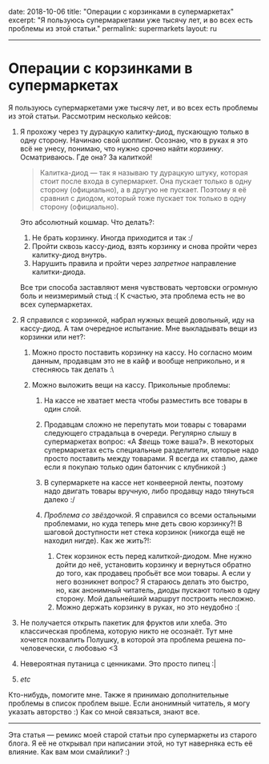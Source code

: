 date: 2018-10-06
title: "Операции с корзинками в супермаркетах"
excerpt: "Я пользуюсь супермаркетами уже тысячу лет, и во всех есть проблемы из
          этой статьи."
permalink: supermarkets
layout: ru

---

# Операции с корзинками в супермаркетах
Я пользуюсь супермаркетами уже тысячу лет, и во всех есть проблемы из этой 
статьи. Рассмотрим несколько кейсов:

1. Я прохожу через ту дурацкую калитку-диод, пускающую только в одну сторону. 
   Начинаю свой шоппинг. Осознаю, что в руках я это всё не унесу, понимаю, что
   нужно срочно найти *корзинку*. Осматриваюсь. Где она? За калиткой!
   
   > Калитка-диод — так я называю ту дурацкую штуку, которая стоит после входа в
   > супермаркет. Она пускает только в одну сторону (официально), а в другую не
   > пускает. Поэтому я её сравнил с диодом, который тоже пускает ток только в
   > одну сторону (официально).
   
   Это абсолютный кошмар. Что делать?:
   
   1. Не брать корзинку. Иногда приходится и так :/
   2. Пройти сквозь кассу-диод, взять корзинку и снова пройти через калитку-диод
      внутрь.
   3. Нарушить правила и пройти через *запретное* направление калитки-диода.
   
   Все три способа заставляют меня чувствовать чертовски огромную боль и
   неизмеримый стыд :( К счастью, эта проблема есть не во всех супермаркетах.
2. Я справился с корзинкой, набрал нужных вещей довольный, иду на кассу-диод.
   А там очередное испытание. Мне выкладывать вещи из корзинки или нет?:
   
   1. Можно просто поставить корзинку на кассу. Но согласно моим данным,
      продавцам это не в кайф и вообще неприкольно, и я стесняюсь так делать :\
   2. Можно выложить вещи на кассу. Прикольные проблемы:
   
      1. На кассе не хватает места чтобы разместить все товары в один слой.
      2. Продавцам сложно не перепутать мои товары с товарами следующего
         страдальца в очереди. Регулярно слышу в супермаркетах вопрос: «А
         *$вещь* тоже ваша?». В некоторых супермаркетах есть специальные
         разделители, которые надо просто поставить между товарами. Я всегда их
         ставлю, даже если я покупаю только один батончик с клубникой :)
      3. В супермаркете на кассе нет конвеерной ленты, поэтому надо двигать
         товары вручную, либо продавцу надо тянуться далеко :/
      4. *Проблема со звёздочкой*. Я справился со всеми остальными проблемами,
         но куда теперь мне деть свою корзинку?! В шаговой доступности нет
         стека корзинок (никогда ещё не находил нигде). Как же жить?!:
         
         1. Стек корзинок есть перед калиткой-диодом. Мне нужно дойти до неё,
            установить корзинку и вернуться обратно до того, как продавец
            пробьёт все мои товары. А если у него возникнет вопрос? Я стараюсь
            делать это быстро, но, как анонимный читатель, диоды пускают
            только в одну сторону. Мой дальнейший маршрут построить несложно.
         2. Можно держать корзинку в руках, но это неудобно :(
3. Не получается открыть пакетик для фруктов или хлеба. Это классическая
   проблема, которую никто не осознаёт. Тут мне хочется похвалить Полушку, в
   которой эта проблема решена по-человечески, с любовью <3
4. Невероятная путаница с ценниками. Это просто пипец :|
5. *etc*

Кто-нибудь, помогите мне. Также я принимаю дополнительные проблемы в список
проблем выше. Если анонимный читатель, я могу указать авторство :) Как со мной
связаться, знают все.

<hr>

Эта статья — ремикс моей старой статьи про супермаркеты из старого блога. Я её
не открывал при написании этой, но тут наверняка есть её влияние. Как вам мои
смайлики? :)
